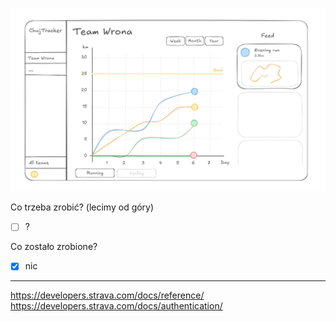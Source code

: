 ![Header image](github/readme_concept.jpg)

Co trzeba zrobić? (lecimy od góry)

- [ ] ?

Co zostało zrobione?

- [x] nic

---

https://developers.strava.com/docs/reference/
https://developers.strava.com/docs/authentication/